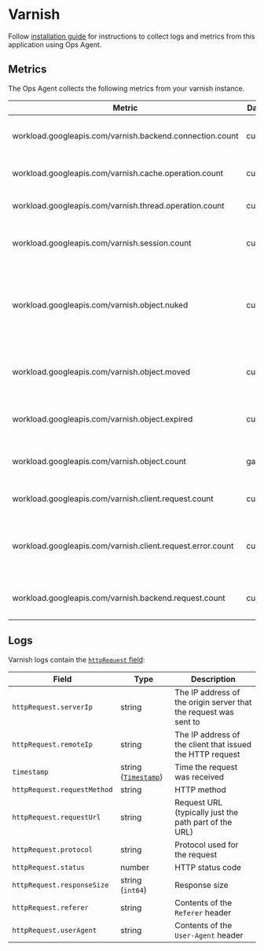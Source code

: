 # Varnish

Follow [installation guide](https://cloud.google.com/stackdriver/docs/solutions/agents/ops-agent/third-party/varnish)
for instructions to collect logs and metrics from this application using Ops Agent.

## Metrics

The Ops Agent collects the following metrics from your varnish instance.

| Metric                                                     | Data Type  | Unit          | Labels                              | Description                                                      |
|------------------------------------------------------------|------------|---------------|-------------------------------------|------------------------------------------------------------------|
| workload.googleapis.com/varnish.backend.connection.count   | cumulative | {connections} | cache_name, backend_connection_type | The backend connection type count                                |
| workload.googleapis.com/varnish.cache.operation.count      | cumulative | {operations}  | cache_name, cache_operations        | The cache operation type count                                   |
| workload.googleapis.com/varnish.thread.operation.count     | cumulative | {operations}  | cache_name, thread_operations       | The thread operation type count                                  |
| workload.googleapis.com/varnish.session.count              | cumulative | {sessions}    | cache_name, session_type            | The session connection type count                                |
| workload.googleapis.com/varnish.object.nuked               | cumulative | {objects}     | cache_name                          | The objects that have been forcefully evicted from storage count |
| workload.googleapis.com/varnish.object.moved               | cumulative | {objects}     | cache_name                          | The moved operations done on the LRU list count                  |
| workload.googleapis.com/varnish.object.expired             | cumulative | {objects}     | cache_name                          | The expired objects from old age count                           |
| workload.googleapis.com/varnish.object.count               | gauge      | {objects}     | cache_name                          | The HTTP objects in the cache count                              |
| workload.googleapis.com/varnish.client.request.count       | cumulative | {requests}    | cache_name, state                   | The client request count                                         |
| workload.googleapis.com/varnish.client.request.error.count | cumulative | {requests}    | cache_name, http.status_code        | The client requests errors received by status code.              |
| workload.googleapis.com/varnish.backend.request.count      | cumulative | {requests}    | cache_name                          | The backend requests count                                       |

## Logs

Varnish logs contain the [`httpRequest` field](https://cloud.google.com/logging/docs/reference/v2/rest/v2/LogEntry#httprequest):

| Field                       | Type                                                                                                                            | Description                                                      |
|-----------------------------|---------------------------------------------------------------------------------------------------------------------------------|------------------------------------------------------------------|
| `httpRequest.serverIp`      | string                                                                                                                          | The IP address of the origin server that the request was sent to |
| `httpRequest.remoteIp`      | string                                                                                                                          | The IP address of the client that issued the HTTP request        |
| `timestamp`                 | string ([`Timestamp`](https://developers.google.com/protocol-buffers/docs/reference/google.protobuf#google.protobuf.Timestamp)) | Time the request was received                                    |
| `httpRequest.requestMethod` | string                                                                                                                          | HTTP method                                                      |
| `httpRequest.requestUrl`    | string                                                                                                                          | Request URL (typically just the path part of the URL)            |
| `httpRequest.protocol`      | string                                                                                                                          | Protocol used for the request                                    |
| `httpRequest.status`        | number                                                                                                                          | HTTP status code                                                 |
| `httpRequest.responseSize`  | string (`int64`)                                                                                                                | Response size                                                    |
| `httpRequest.referer`       | string                                                                                                                          | Contents of the `Referer` header                                 |
| `httpRequest.userAgent`     | string                                                                                                                          | Contents of the `User-Agent` header                              |
